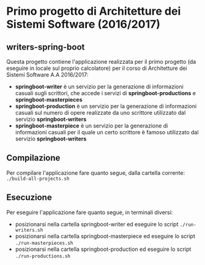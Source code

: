 # Primo progetto di Architetture dei Sistemi Software (2016/2017)

## writers-spring-boot
Questa progetto contiene l'applicazione realizzata per il primo progetto (da eseguire in locale sul proprio calcolatore) per il corso di Architetture dei Sistemi Software A.A 2016/2017:
* **springboot-writer** è un servizio per la generazione di informazioni casuali sugli scrittori, che accede i servizi di **springboot-productions** e **springboot-masterpieces**
* **springboot-production** è un servizio per la generazione di informazioni casuali sul numero di opere realizzate da uno scrittore utilizzato dal servizio **springboot-writers**
* **springboot-masterpiece** è un servizio per la generazione di informazioni casuali per il quale un certo scrittore è famoso utilizzato dal servizio **springboot-writers**

## Compilazione
Per compilare l'applicazione fare quanto segue, dalla cartella corrente:
`./build-all-projects.sh`

## Esecuzione
Per eseguire l'applicazione fare quanto segue, in terminali diversi:
* posizionarsi nella cartella springboot-writer ed eseguire lo script `./run-writers.sh`
* posizionarsi nella cartella springboot-masterpiece ed eseguire lo script `./run-masterpieces.sh`
* posizionarsi nella cartella springboot-production ed eseguire lo script `./run-productions.sh`
